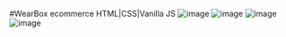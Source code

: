 #WearBox ecommerce HTML|CSS|Vanilla JS
![image](https://github.com/jsNoobSaiBot/WearBox-ecom/assets/145670746/ba9c725a-28ed-4706-b243-3666efda4725)
![image](https://github.com/jsNoobSaiBot/WearBox-ecom/assets/145670746/91e11596-f51d-4849-b3ec-a1053f94ef2a)
![image](https://github.com/jsNoobSaiBot/WearBox-ecom/assets/145670746/783907bb-76fa-4520-af1a-3b846a724e7d)
![image](https://github.com/jsNoobSaiBot/WearBox-ecom/assets/145670746/99f3060e-ba01-45a5-8447-5250ef10f58f)

